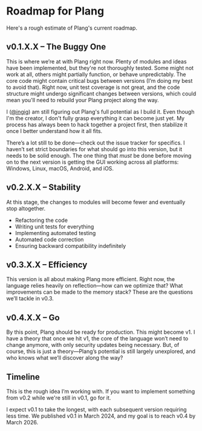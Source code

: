 # Roadmap for Plang

Here's a rough estimate of Plang's current roadmap.

## v0.1.X.X – The Buggy One

This is where we’re at with Plang right now. Plenty of modules and ideas have been implemented, but they're not thoroughly tested. Some might not work at all, others might partially function, or behave unpredictably. The core code might contain critical bugs between versions (I’m doing my best to avoid that). Right now, unit test coverage is not great, and the code structure might undergo significant changes between versions, which could mean you'll need to rebuild your Plang project along the way.

I ([@ingig](https://x.com/ingig)) am still figuring out Plang's full potential as I build it. Even though I'm the creator, I don't fully grasp everything it can become just yet. My process has always been to hack together a project first, then stabilize it once I better understand how it all fits.

There’s a lot still to be done—check out the issue tracker for specifics. I haven’t set strict boundaries for what should go into this version, but it needs to be solid enough. The one thing that *must* be done before moving on to the next version is getting the GUI working across all platforms: Windows, Linux, macOS, Android, and iOS.

## v0.2.X.X – Stability

At this stage, the changes to modules will become fewer and eventually stop altogether.
- Refactoring the code
- Writing unit tests for everything
- Implementing automated testing
- Automated code correction
- Ensuring backward compatibility indefinitely

## v0.3.X.X – Efficiency

This version is all about making Plang more efficient. Right now, the language relies heavily on reflection—how can we optimize that? What improvements can be made to the memory stack? These are the questions we’ll tackle in v0.3.

## v0.4.X.X – Go

By this point, Plang should be ready for production. This might become v1. I have a theory that once we hit v1, the core of the language won’t need to change anymore, with only security updates being necessary. But, of course, this is just a theory—Plang’s potential is still largely unexplored, and who knows what we’ll discover along the way?

## Timeline

This is the rough idea I’m working with. If you want to implement something from v0.2 while we're still in v0.1, go for it. 

I expect v0.1 to take the longest, with each subsequent version requiring less time. We published v0.1 in March 2024, and my goal is to reach v0.4 by March 2026.